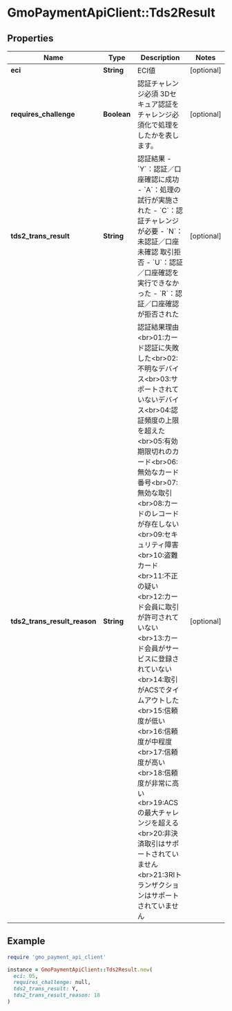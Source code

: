 # GmoPaymentApiClient::Tds2Result

## Properties

| Name | Type | Description | Notes |
| ---- | ---- | ----------- | ----- |
| **eci** | **String** | ECI値 | [optional] |
| **requires_challenge** | **Boolean** | 認証チャレンジ必須 3Dセキュア認証をチャレンジ必須化で処理をしたかを表します。  | [optional] |
| **tds2_trans_result** | **String** | 認証結果   - &#x60;Y&#x60;：認証／口座確認に成功 - &#x60;A&#x60;：処理の試行が実施された - &#x60;C&#x60;：認証チャレンジが必要 - &#x60;N&#x60;：未認証／口座未確認 取引拒否 - &#x60;U&#x60;：認証／口座確認を実行できなかった - &#x60;R&#x60;：認証／口座確認が拒否された  | [optional] |
| **tds2_trans_result_reason** | **String** | 認証結果理由&lt;br&gt;01:カード認証に失敗した&lt;br&gt;02:不明なデバイス&lt;br&gt;03:サポートされていないデバイス&lt;br&gt;04:認証頻度の上限を超えた&lt;br&gt;05:有効期限切れのカード&lt;br&gt;06:無効なカード番号&lt;br&gt;07:無効な取引&lt;br&gt;08:カードのレコードが存在しない&lt;br&gt;09:セキュリティ障害&lt;br&gt;10:盗難カード&lt;br&gt;11:不正の疑い&lt;br&gt;12:カード会員に取引が許可されていない&lt;br&gt;13:カード会員がサービスに登録されていない&lt;br&gt;14:取引がACSでタイムアウトした&lt;br&gt;15:信頼度が低い&lt;br&gt;16:信頼度が中程度&lt;br&gt;17:信頼度が高い&lt;br&gt;18:信頼度が非常に高い&lt;br&gt;19:ACSの最大チャレンジを超える&lt;br&gt;20:非決済取引はサポートされていません&lt;br&gt;21:3RIトランザクションはサポートされていません | [optional] |

## Example

```ruby
require 'gmo_payment_api_client'

instance = GmoPaymentApiClient::Tds2Result.new(
  eci: 05,
  requires_challenge: null,
  tds2_trans_result: Y,
  tds2_trans_result_reason: 18
)
```

